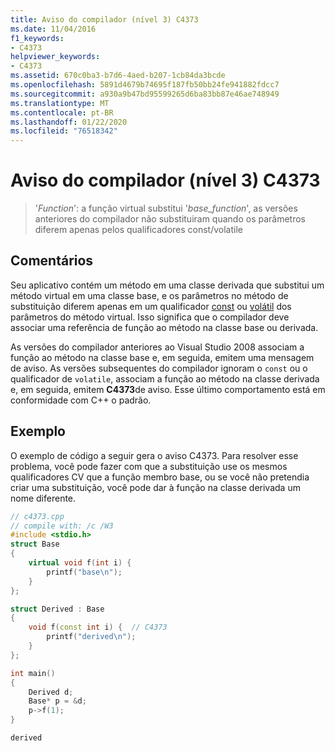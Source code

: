 ```yaml
---
title: Aviso do compilador (nível 3) C4373
ms.date: 11/04/2016
f1_keywords:
- C4373
helpviewer_keywords:
- C4373
ms.assetid: 670c0ba3-b7d6-4aed-b207-1cb84da3bcde
ms.openlocfilehash: 5891d4679b74695f187fb50bb24fe941882fdcc7
ms.sourcegitcommit: a930a9b47bd95599265d6ba83bb87e46ae748949
ms.translationtype: MT
ms.contentlocale: pt-BR
ms.lasthandoff: 01/22/2020
ms.locfileid: "76518342"
---
```

# <a name="compiler-warning-level-3-c4373"></a>Aviso do compilador (nível 3) C4373

> '*Function*': a função virtual substitui '*base_function*', as versões anteriores do compilador não substituiram quando os parâmetros diferem apenas pelos qualificadores const/volatile

## <a name="remarks"></a>Comentários

Seu aplicativo contém um método em uma classe derivada que substitui um método virtual em uma classe base, e os parâmetros no método de substituição diferem apenas em um qualificador [const](../../cpp/const-cpp.md) ou [volátil](../../cpp/volatile-cpp.md) dos parâmetros do método virtual. Isso significa que o compilador deve associar uma referência de função ao método na classe base ou derivada.

As versões do compilador anteriores ao Visual Studio 2008 associam a função ao método na classe base e, em seguida, emitem uma mensagem de aviso. As versões subsequentes do compilador ignoram o `const` ou o qualificador de `volatile`, associam a função ao método na classe derivada e, em seguida, emitem **C4373**de aviso. Esse último comportamento está em conformidade com C++ o padrão.

## <a name="example"></a>Exemplo

O exemplo de código a seguir gera o aviso C4373. Para resolver esse problema, você pode fazer com que a substituição use os mesmos qualificadores CV que a função membro base, ou se você não pretendia criar uma substituição, você pode dar à função na classe derivada um nome diferente.

```cpp
// c4373.cpp
// compile with: /c /W3
#include <stdio.h>
struct Base
{
    virtual void f(int i) {
        printf("base\n");
    }
};

struct Derived : Base
{
    void f(const int i) {  // C4373
        printf("derived\n");
    }
};

int main()
{
    Derived d;
    Base* p = &d;
    p->f(1);
}
```

```Output
derived
```

